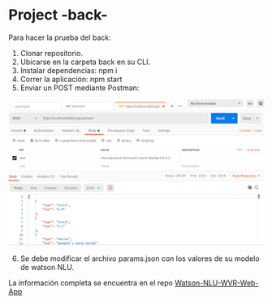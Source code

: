 # Project -back-
Para hacer la prueba del back:
1. Clonar repositorio.
2. Ubicarse en la carpeta back en su CLI.
3. Instalar dependencias: npm i 
4. Correr la aplicación: npm start
5. Enviar un POST mediante Postman:

<img src="https://github.com/emeloibmco/Watson-NLU-Proyecto-Final/blob/master/Postman.PNG" />

6. Se debe modificar el archivo params.json con los valores de su modelo de watson NLU.

La información completa se encuentra en el repo  [Watson-NLU-WVR-Web-App](https://github.com/emeloibmco/Watson-NLU-WVR-Web-App/tree/master/Back)
